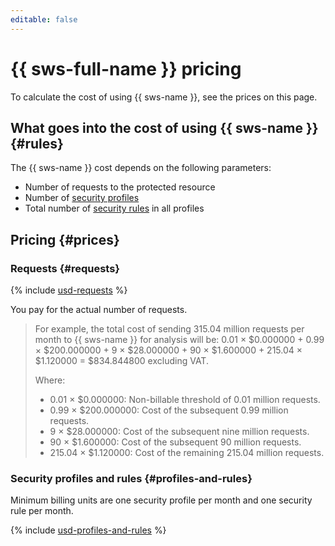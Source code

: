 ```yaml
---
editable: false
---
```


# {{ sws-full-name }} pricing

To calculate the cost of using {{ sws-name }}, see the prices on this page.

## What goes into the cost of using {{ sws-name }} {#rules}

The {{ sws-name }} cost depends on the following parameters:
* Number of requests to the protected resource
* Number of [security profiles](./concepts/profiles.md)
* Total number of [security rules](./concepts/rules.md) in all profiles

## Pricing {#prices}

### Requests {#requests}




{% include [usd-requests](../_pricing/smartwebsecurity/usd-requests.md) %}

You pay for the actual number of requests.

> For example, the total cost of sending 315.04 million requests per month to {{ sws-name }} for analysis will be:
> 0.01 × $0.000000 + 0.99 × $200.000000 + 9 × $28.000000 + 90 × $1.600000 + 215.04 × $1.120000 = $834.844800 excluding VAT.
>
> Where:
> * 0.01 × $0.000000: Non-billable threshold of 0.01 million requests.
> * 0.99 × $200.000000: Cost of the subsequent 0.99 million requests.
> * 9 × $28.000000: Cost of the subsequent nine million requests.
> * 90 × $1.600000: Cost of the subsequent 90 million requests.
> * 215.04 × $1.120000: Cost of the remaining 215.04 million requests.


### Security profiles and rules {#profiles-and-rules}

Minimum billing units are one security profile per month and one security rule per month.




{% include [usd-profiles-and-rules](../_pricing/smartwebsecurity/usd-profiles-and-rules.md) %}
